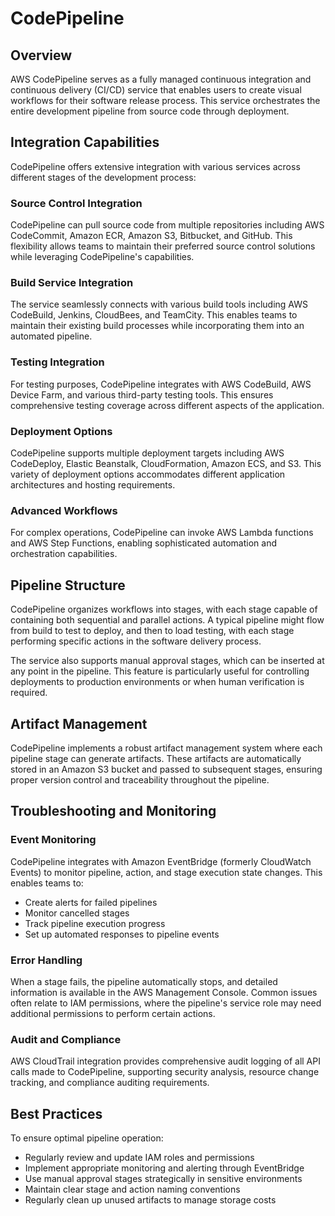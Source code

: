 # CodePipeline

## Overview

AWS CodePipeline serves as a fully managed continuous integration and continuous delivery (CI/CD) service that enables users to create visual workflows for their software release process. This service orchestrates the entire development pipeline from source code through deployment.

## Integration Capabilities

CodePipeline offers extensive integration with various services across different stages of the development process:

### Source Control Integration
CodePipeline can pull source code from multiple repositories including AWS CodeCommit, Amazon ECR, Amazon S3, Bitbucket, and GitHub. This flexibility allows teams to maintain their preferred source control solutions while leveraging CodePipeline's capabilities.

### Build Service Integration
The service seamlessly connects with various build tools including AWS CodeBuild, Jenkins, CloudBees, and TeamCity. This enables teams to maintain their existing build processes while incorporating them into an automated pipeline.

### Testing Integration
For testing purposes, CodePipeline integrates with AWS CodeBuild, AWS Device Farm, and various third-party testing tools. This ensures comprehensive testing coverage across different aspects of the application.

### Deployment Options
CodePipeline supports multiple deployment targets including AWS CodeDeploy, Elastic Beanstalk, CloudFormation, Amazon ECS, and S3. This variety of deployment options accommodates different application architectures and hosting requirements.

### Advanced Workflows
For complex operations, CodePipeline can invoke AWS Lambda functions and AWS Step Functions, enabling sophisticated automation and orchestration capabilities.

## Pipeline Structure

CodePipeline organizes workflows into stages, with each stage capable of containing both sequential and parallel actions. A typical pipeline might flow from build to test to deploy, and then to load testing, with each stage performing specific actions in the software delivery process.

The service also supports manual approval stages, which can be inserted at any point in the pipeline. This feature is particularly useful for controlling deployments to production environments or when human verification is required.

## Artifact Management

CodePipeline implements a robust artifact management system where each pipeline stage can generate artifacts. These artifacts are automatically stored in an Amazon S3 bucket and passed to subsequent stages, ensuring proper version control and traceability throughout the pipeline.

## Troubleshooting and Monitoring

### Event Monitoring
CodePipeline integrates with Amazon EventBridge (formerly CloudWatch Events) to monitor pipeline, action, and stage execution state changes. This enables teams to:

- Create alerts for failed pipelines
- Monitor cancelled stages
- Track pipeline execution progress
- Set up automated responses to pipeline events

### Error Handling
When a stage fails, the pipeline automatically stops, and detailed information is available in the AWS Management Console. Common issues often relate to IAM permissions, where the pipeline's service role may need additional permissions to perform certain actions.

### Audit and Compliance
AWS CloudTrail integration provides comprehensive audit logging of all API calls made to CodePipeline, supporting security analysis, resource change tracking, and compliance auditing requirements.

## Best Practices

To ensure optimal pipeline operation:

- Regularly review and update IAM roles and permissions
- Implement appropriate monitoring and alerting through EventBridge
- Use manual approval stages strategically in sensitive environments
- Maintain clear stage and action naming conventions
- Regularly clean up unused artifacts to manage storage costs
